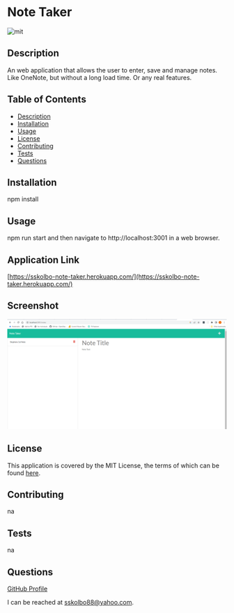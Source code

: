 # Note Taker
![mit](https://img.shields.io/badge/license-MIT%20License-red)
## Description
An web application that allows the user to enter, save and manage notes. Like OneNote, but without a long load time.  Or any real features.
## Table of Contents
* [Description](#description)
* [Installation](#installation)
* [Usage](#usage)
* [License](#license)
* [Contributing](#contributing)
* [Tests](#tests)
* [Questions](#questions)
## Installation
npm install
## Usage
npm run start and then navigate to http://localhost:3001 in a web browser.
## Application Link 
[https://sskolbo-note-taker.herokuapp.com/](https://sskolbo-note-taker.herokuapp.com/)
## Screenshot
![Screenshot](/assets/screenshot.png)
## License
This application is covered by the MIT License, the terms of which can be found [here](https://opensource.org/licenses/MIT).
## Contributing
na
## Tests
na
## Questions
[GitHub Profile](https://github.com/skolbo/)  

I can be reached at sskolbo88@yahoo.com.
